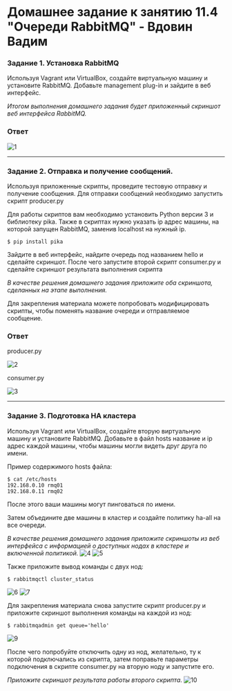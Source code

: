 # Домашнее задание к занятию 11.4 "Очереди RabbitMQ" - Вдовин Вадим



### Задание 1. Установка RabbitMQ

Используя Vagrant или VirtualBox, создайте виртуальную машину и установите RabbitMQ.
Добавьте management plug-in и зайдите в веб интерфейс.

*Итогом выполнения домашнего задания будет приложенный скриншот веб интерфейса RabbitMQ.*
### Ответ
![1](https://github.com/V4d1M63/homework/assets/130470784/be6f081a-cefc-4b8c-a28f-4dcee53fba94)

---

### Задание 2. Отправка и получение сообщений.

Используя приложенные скрипты, проведите тестовую отправку и получение сообщения.
Для отправки сообщений необходимо запустить скрипт producer.py

Для работы скриптов вам необходимо установить Python версии 3 и библиотеку pika.
Также в скриптах нужно указать ip адрес машины, на которой запущен RabbitMQ, заменив localhost на нужный ip.

```shell script
$ pip install pika
```

Зайдите в веб интерфейс, найдите очередь под названием hello и сделайте скриншот.
После чего запустите второй скрипт consumer.py и сделайте скриншот результата выполнения скрипта

*В качестве решения домашнего задания приложите оба скриншота, сделанных на этапе выполнения.*

Для закрепления материала можете попробовать модифицировать скрипты, чтобы поменять название очереди и отправляемое сообщение.
### Ответ

producer.py

![2](https://github.com/V4d1M63/homework/assets/130470784/70ca8a68-160f-47af-9db2-43d773c83ea8)

consumer.py

![3](https://github.com/V4d1M63/homework/assets/130470784/124f9f88-2e60-4a91-abb3-475d845fa988)

---

### Задание 3. Подготовка HA кластера

Используя Vagrant или VirtualBox, создайте вторую виртуальную машину и установите RabbitMQ.
Добавьте в файл hosts название и ip адрес каждой машины, чтобы машины могли видеть друг друга по имени.

Пример содержимого hosts файла:
```shell script
$ cat /etc/hosts
192.168.0.10 rmq01
192.168.0.11 rmq02
```
После этого ваши машины могут пинговаться по имени.

Затем объедините две машины в кластер и создайте политику ha-all на все очереди.

*В качестве решения домашнего задания приложите скриншоты из веб интерфейса с информацией о доступных нодах в кластере и включенной политикой.*
![4](https://github.com/V4d1M63/homework/assets/130470784/8f2e2a9d-922d-4d18-badd-d1393cb06e4e)
![5](https://github.com/V4d1M63/homework/assets/130470784/ccc8f4a0-4323-465e-b8f2-3b7f000d0a74)

Также приложите вывод команды с двух нод:

```shell script
$ rabbitmqctl cluster_status
```
![6](https://github.com/V4d1M63/homework/assets/130470784/1388bdeb-1ab8-4388-97e5-fdcf16e944ef)
![7](https://github.com/V4d1M63/homework/assets/130470784/b08a52b8-1f1b-466e-8872-132392a2b47c)

Для закрепления материала снова запустите скрипт producer.py и приложите скриншот выполнения команды на каждой из нод:

```shell script
$ rabbitmqadmin get queue='hello'
```
![9](https://github.com/V4d1M63/homework/assets/130470784/b672cdd9-3975-43c0-9d97-ac477580a701)

После чего попробуйте отключить одну из нод, желательно, ту к которой подключались из скрипта, затем поправьте параметры подключения в скрипте consumer.py на вторую ноду и запустите его.

*Приложите скриншот результата работы второго скрипта.*
![10](https://github.com/V4d1M63/homework/assets/130470784/5845f3b0-af5d-458e-b9b6-1e1dec0e7c52)
